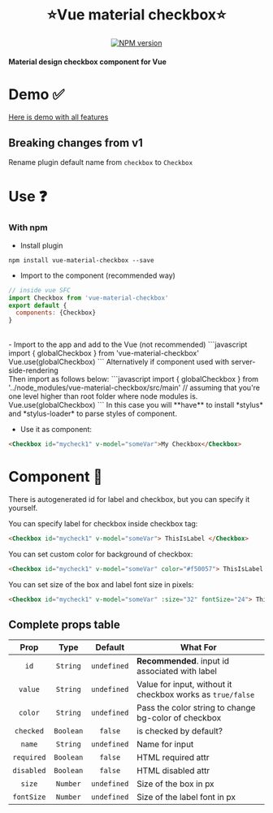 <h1 align="center">⭐️Vue material checkbox⭐️</h1>

<p align="center">
<a href="https://www.npmjs.com/package/vue-material-checkbox">
<img src="https://img.shields.io/npm/v/vue-material-checkbox.svg" alt="NPM version">
</a>
</p>

#### Material design checkbox component for Vue

# Demo ✅
[Here is demo with all features](https://xrei.github.io/vue-material-checkbox/)

## Breaking changes from v1
Rename plugin default name from `checkbox` to `Checkbox`

# Use ❓
### With npm
- Install plugin
```
npm install vue-material-checkbox --save
```
- Import to the component (recommended way)
```javascript
// inside vue SFC
import Checkbox from 'vue-material-checkbox'
export default {
  components: {Checkbox}
}
```
<br>
- Import to the app and add to the Vue (not recommended)
```javascript
import { globalCheckbox } from 'vue-material-checkbox'
Vue.use(globalCheckbox)
```
Alternatively if component used with server-side-rendering
<br>
Then import as follows below:
```javascript
import { globalCheckbox } from '../node_modules/vue-material-checkbox/src/main'
// assuming  that you're one level higher than root folder where node modules is.
Vue.use(globalCheckbox)
```
In this case you will **have** to install *stylus* and *stylus-loader*  to parse styles of component.

- Use it as component:
```html
<Checkbox id="mycheck1" v-model="someVar">My Checkbox</Checkbox>
```

# Component 💎
There is autogenerated id for label and checkbox, but you can specify it yourself.

You can specify label for checkbox inside checkbox tag:
```html
<Checkbox id="mycheck1" v-model="someVar"> ThisIsLabel </Checkbox>
```

You can set custom color for background of checkbox:
```html
<Checkbox id="mycheck1" v-model="someVar" color="#f50057"> ThisIsLabel </Checkbox>
```

You can set size of the box and label font size in pixels:
```html
<Checkbox id="mycheck1" v-model="someVar" :size="32" fontSize="24"> ThisIsLabel </Checkbox>
```

## Complete props table

| Prop | Type | Default | What For|
|:-:|:-:|:-:|---|
| `id` | `String` | `undefined` | **Recommended**. input id associated with label |
| `value` | `String` | `undefined` | Value for input, without it checkbox works as `true/false` |
| `color` | `String` | `undefined` | Pass the color string to change bg-color of checkbox |
| `checked` | `Boolean` | `false` | is checked by default? |
| `name` | `String` | `undefined` | Name for input |
| `required` | `Boolean` | `false` | HTML required attr |
| `disabled` | `Boolean` | `false` | HTML disabled attr |
| `size` | `Number` | `undefined` | Size of the box in px |
| `fontSize` | `Number` | `undefined` | Size of the label font in px |
